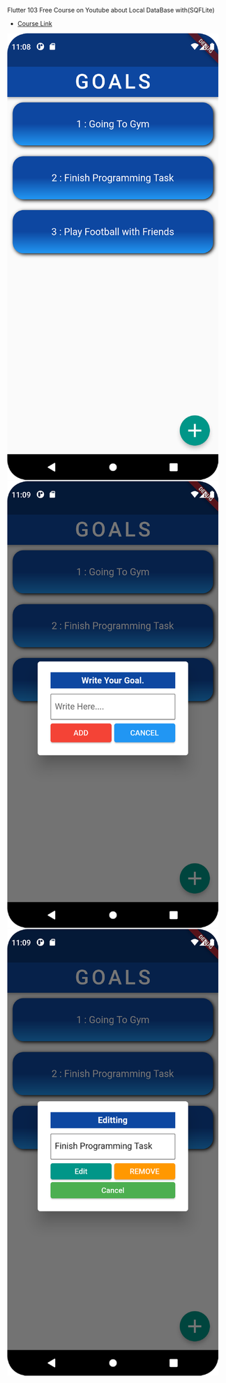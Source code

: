 Flutter 103 Free Course on Youtube about Local DataBase with(SQFLite)
- [Course Link](https://www.youtube.com/playlist?list=PL60rTvwmJG01HpD_q5hy_8VSNrdERD6GQ)

![Preview](/preview/1.png)
![Preview](/preview/2.png)
![Preview](/preview/3.png)
